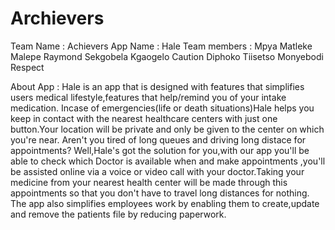 # Archievers

Team Name    : Achievers 
App Name     : Hale 
Team members : Mpya Matleke 
               Malepe Raymond 
               Sekgobela Kgaogelo Caution 
               Diphoko Tiisetso 
               Monyebodi Respect 
                
About App    : Hale is an app that is designed with features that simplifies users medical lifestyle,features that help/remind you of your intake medication.
               Incase of emergencies(life or death situations)Hale helps you keep in contact with the nearest healthcare centers with just one button.Your location will be private                and only be given to the center on which you're near.
               Aren't you tired of long queues and driving long distace for appointments? Well,Hale's got the solution for you,with our app you'll be able to check which Doctor is                available when and make appointments ,you'll be assisted online via a voice or video call with your doctor.Taking your medicine from your nearest                                  health center will be made through this appointments so that you don't have to travel long distances for nothing.
               The app also simplifies employees work by enabling them to create,update and remove the patients file by reducing paperwork.   
          
